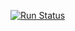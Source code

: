  [![Run Status](https://api.shippable.com/projects/5e23b3d75ebd8f0007cc01d4/badge?branch=master)]() 

